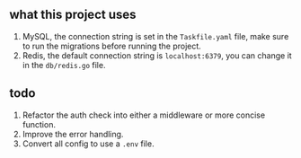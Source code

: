 ## what this project uses

1. MySQL, the connection string is set in the `Taskfile.yaml` file, make sure to run the migrations before running the project.
2. Redis, the default connection string is `localhost:6379`, you can change it in the `db/redis.go` file.

## todo

1. Refactor the auth check into either a middleware or more concise function.
2. Improve the error handling.
3. Convert all config to use a `.env` file.